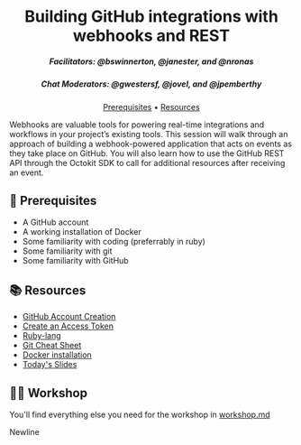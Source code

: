 <h1 align="center">Building GitHub integrations with webhooks and REST</h1>
<h5 align="center">Facilitators: @bswinnerton, @janester, and @nronas</h3>
<h5 align="center">Chat Moderators: @gwestersf, @jovel, and @jpemberthy</h3>

<p align="center">
  <a href="#mega-prerequisites">Prerequisites</a> •  
  <a href="#books-resources">Resources</a>
</p>

Webhooks are valuable tools for powering real-time integrations and workflows in your project’s existing tools. This session will walk through an approach of building a webhook-powered application that acts on events as they take place on GitHub. You will also learn how to use the GitHub REST API through the Octokit SDK to call for additional resources after receiving an event.

## :mega: Prerequisites
- A GitHub account
- A working installation of Docker
- Some familiarity with coding (preferrably in ruby)
- Some familiarity with git
- Some familiarity with GitHub

## :books: Resources
- [GitHub Account Creation](https://github.com/join)
- [Create an Access Token](https://github.com/settings/tokens/new)
- [Ruby-lang](https://www.ruby-lang.org/en/)
- [Git Cheat Sheet](https://education.github.com/git-cheat-sheet-education.pdf)
- [Docker installation](https://www.docker.com/products/docker-desktop)
- [Today's Slides](https://speakerdeck.com/bswinnerton/building-github-integrations-with-webhooks-and-rest)

## :woman_technologist: Workshop

You'll find everything else you need for the workshop in [workshop.md](workshop.md)

Newline
